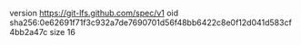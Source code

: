 version https://git-lfs.github.com/spec/v1
oid sha256:0e62691f71f3c932a7de7690701d56f48bb6422c8e0f12d041d583cf4bb2a47c
size 16
